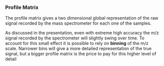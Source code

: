 ### Profile Matrix
The profile matrix gives a two dimensional global representation of the raw signal recorded by the mass spectrometer for each one of the samples.

As discussed in the presentation, even with extreme high accuracy the m/z signal recorded by the spectrometer will slightly swing over time. To account for this small effect it is possible to rely on **binning** of the m/z scale. Narrower bins will give a more detailed representation of the true signal, but a bigger profile matrix is the price to pay for this higher level of detail


